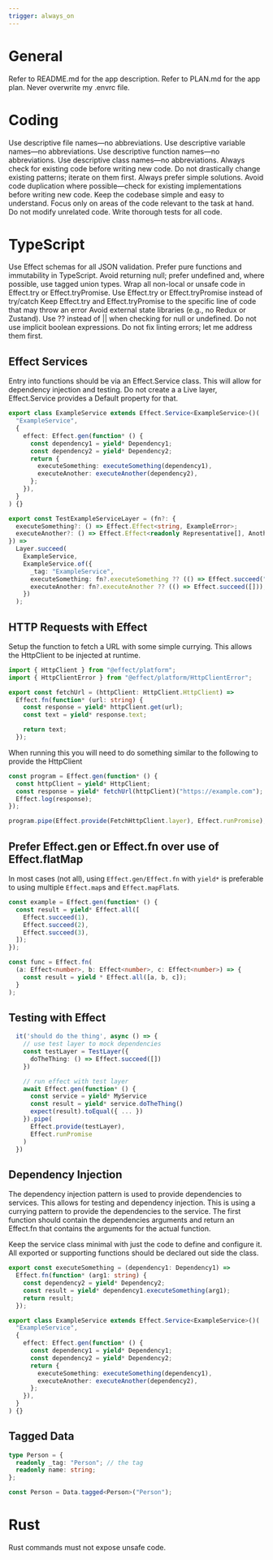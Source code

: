 ```yaml
---
trigger: always_on
---
```


# General

Refer to README.md for the app description.
Refer to PLAN.md for the app plan.
Never overwrite my .envrc file.

# Coding

Use descriptive file names—no abbreviations.
Use descriptive variable names—no abbreviations.
Use descriptive function names—no abbreviations.
Use descriptive class names—no abbreviations.
Always check for existing code before writing new code.
Do not drastically change existing patterns; iterate on them first.
Always prefer simple solutions.
Avoid code duplication where possible—check for existing implementations before writing new code.
Keep the codebase simple and easy to understand.
Focus only on areas of the code relevant to the task at hand.
Do not modify unrelated code.
Write thorough tests for all code.

# TypeScript

Use Effect schemas for all JSON validation.
Prefer pure functions and immutability in TypeScript.
Avoid returning null; prefer undefined and, where possible, use tagged union types.
Wrap all non-local or unsafe code in Effect.try or Effect.tryPromise.
Use Effect.try or Effect.tryPromise instead of try/catch
Keep Effect.try and Effect.tryPromise to the specific line of code that may throw an error
Avoid external state libraries (e.g., no Redux or Zustand).
Use ?? instead of || when checking for null or undefined.
Do not use implicit boolean expressions.
Do not fix linting errors; let me address them first.

## Effect Services

Entry into functions should be via an Effect.Service class. This will allow for dependency injection and testing. Do not create a a Live layer, Effect.Service provides a Default property for that.

```typescript
export class ExampleService extends Effect.Service<ExampleService>()(
  "ExampleService",
  {
    effect: Effect.gen(function* () {
      const dependency1 = yield* Dependency1;
      const dependency2 = yield* Dependency2;
      return {
        executeSomething: executeSomething(dependency1),
        executeAnother: executeAnother(dependency2),
      };
    }),
  }
) {}

export const TestExampleServiceLayer = (fn?: {
  executeSomething?: () => Effect.Effect<string, ExampleError>;
  executeAnother?: () => Effect.Effect<readonly Representative[], AnotherError>;
}) =>
  Layer.succeed(
    ExampleService,
    ExampleService.of({
      _tag: "ExampleService",
      executeSomething: fn?.executeSomething ?? (() => Effect.succeed("")),
      executeAnother: fn?.executeAnother ?? (() => Effect.succeed([])),
    })
  );
```

## HTTP Requests with Effect

Setup the function to fetch a URL with some simple currying. This allows the HttpClient to be injected at runtime.

```typescript
import { HttpClient } from "@effect/platform";
import { HttpClientError } from "@effect/platform/HttpClientError";

export const fetchUrl = (httpClient: HttpClient.HttpClient) =>
  Effect.fn(function* (url: string) {
    const response = yield* httpClient.get(url);
    const text = yield* response.text;

    return text;
  });
```

When running this you will need to do something similar to the following to provide the HttpClient

```typescript
const program = Effect.gen(function* () {
  const httpClient = yield* HttpClient;
  const response = yield* fetchUrl(httpClient)("https://example.com");
  Effect.log(response);
});

program.pipe(Effect.provide(FetchHttpClient.layer), Effect.runPromise);
```

## Prefer Effect.gen or Effect.fn over use of Effect.flatMap

In most cases (not all), using `Effect.gen/Effect.fn` with `yield*` is preferable to using multiple `Effect.map`s and `Effect.mapFlat`s.

```typescript
const example = Effect.gen(function* () {
  const result = yield* Effect.all([
    Effect.succeed(1),
    Effect.succeed(2),
    Effect.succeed(3),
  ]);
});

const func = Effect.fn(
  (a: Effect<number>, b: Effect<number>, c: Effect<number>) => {
    const result = yield * Effect.all([a, b, c]);
  }
);
```

## Testing with Effect

```typescript
  it('should do the thing', async () => {
    // use test layer to mock dependencies
    const testLayer = TestLayer({
      doTheThing: () => Effect.succeed([])
    })

    // run effect with test layer
    await Effect.gen(function* () {
      const service = yield* MyService
      const result = yield* service.doTheThing()
      expect(result).toEqual({ ... })
    }).pipe(
      Effect.provide(testLayer),
      Effect.runPromise
    )
  })
```

## Dependency Injection

The dependency injection pattern is used to provide dependencies to services. This allows for testing and dependency injection. This is using a currying pattern to provide the dependencies to the service. The first function should contain the dependencies arguments and return an Effect.fn that contains the arguments for the actual function.

Keep the service class minimal with just the code to define and configure it. All exported or supporting functions should be declared out side the class.

```typescript
export const executeSomething = (dependency1: Dependency1) =>
  Effect.fn(function* (arg1: string) {
    const dependency2 = yield* Dependency2;
    const result = yield* dependency1.executeSomething(arg1);
    return result;
  });

export class ExampleService extends Effect.Service<ExampleService>()(
  "ExampleService",
  {
    effect: Effect.gen(function* () {
      const dependency1 = yield* Dependency1;
      const dependency2 = yield* Dependency2;
      return {
        executeSomething: executeSomething(dependency1),
        executeAnother: executeAnother(dependency2),
      };
    }),
  }
) {}
```

## Tagged Data

```typescript
type Person = {
  readonly _tag: "Person"; // the tag
  readonly name: string;
};

const Person = Data.tagged<Person>("Person");
```

# Rust

Rust commands must not expose unsafe code.